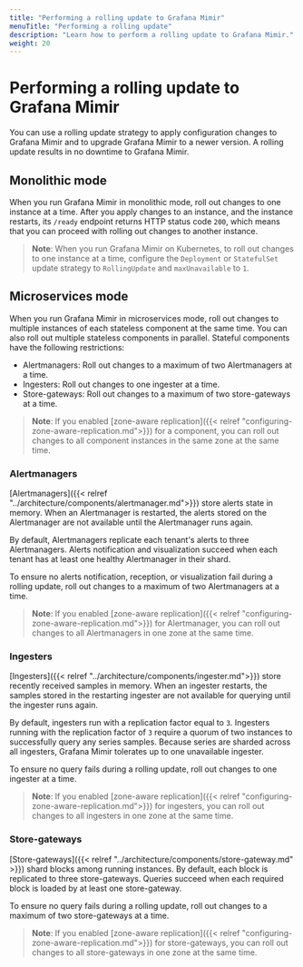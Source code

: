 ```yaml
---
title: "Performing a rolling update to Grafana Mimir"
menuTitle: "Performing a rolling update"
description: "Learn how to perform a rolling update to Grafana Mimir."
weight: 20
---
```


# Performing a rolling update to Grafana Mimir

You can use a rolling update strategy to apply configuration changes to Grafana Mimir and to upgrade Grafana Mimir to a newer version. A rolling update results in no downtime to Grafana Mimir.

## Monolithic mode

When you run Grafana Mimir in monolithic mode, roll out changes to one instance at a time.
After you apply changes to an instance, and the instance restarts, its `/ready` endpoint returns HTTP status code `200`, which means that you can proceed with rolling out changes to another instance.

> **Note**: When you run Grafana Mimir on Kubernetes, to roll out changes to one instance at a time, configure the `Deployment` or `StatefulSet` update strategy to `RollingUpdate` and `maxUnavailable` to `1`.

## Microservices mode

When you run Grafana Mimir in microservices mode, roll out changes to multiple instances of each stateless component at the same time.
You can also roll out multiple stateless components in parallel.
Stateful components have the following restrictions:

- Alertmanagers: Roll out changes to a maximum of two Alertmanagers at a time.
- Ingesters: Roll out changes to one ingester at a time.
- Store-gateways: Roll out changes to a maximum of two store-gateways at a time.

> **Note**: If you enabled [zone-aware replication]({{< relref "configuring-zone-aware-replication.md">}}) for a component, you can roll out changes to all component instances in the same zone at the same time.

### Alertmanagers

[Alertmanagers]({{< relref "../architecture/components/alertmanager.md">}}) store alerts state in memory.
When an Alertmanager is restarted, the alerts stored on the Alertmanager are not available until the Alertmanager runs again.

By default, Alertmanagers replicate each tenant's alerts to three Alertmanagers.
Alerts notification and visualization succeed when each tenant has at least one healthy Alertmanager in their shard.

To ensure no alerts notification, reception, or visualization fail during a rolling update, roll out changes to a maximum of two Alertmanagers at a time.

> **Note**: If you enabled [zone-aware replication]({{< relref "configuring-zone-aware-replication.md">}}) for Alertmanager, you can roll out changes to all Alertmanagers in one zone at the same time.

### Ingesters

[Ingesters]({{< relref "../architecture/components/ingester.md">}}) store recently received samples in memory.
When an ingester restarts, the samples stored in the restarting ingester are not available for querying until the ingester runs again.

By default, ingesters run with a replication factor equal to `3`.
Ingesters running with the replication factor of `3` require a quorum of two instances to successfully query any series samples.
Because series are sharded across all ingesters, Grafana Mimir tolerates up to one unavailable ingester.

To ensure no query fails during a rolling update, roll out changes to one ingester at a time.

> **Note**: If you enabled [zone-aware replication]({{< relref "configuring-zone-aware-replication.md">}}) for ingesters, you can roll out changes to all ingesters in one zone at the same time.

### Store-gateways

[Store-gateways]({{< relref "../architecture/components/store-gateway.md" >}}) shard blocks among running instances.
By default, each block is replicated to three store-gateways.
Queries succeed when each required block is loaded by at least one store-gateway.

To ensure no query fails during a rolling update, roll out changes to a maximum of two store-gateways at a time.

> **Note**: If you enabled [zone-aware replication]({{< relref "configuring-zone-aware-replication.md">}}) for store-gateways, you can roll out changes to all store-gateways in one zone at the same time.

